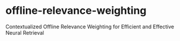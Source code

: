 # offline-relevance-weighting
Contextualized Offline Relevance Weighting for Efficient and Effective Neural Retrieval
